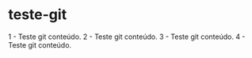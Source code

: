 # teste-git
1 - Teste git conteúdo.
2 - Teste git conteúdo.
3 - Teste git conteúdo.
4 - Teste git conteúdo.
